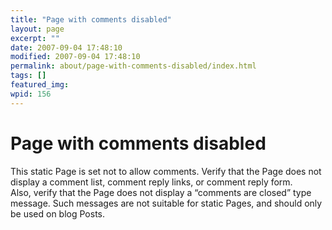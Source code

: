 ```yaml
---
title: "Page with comments disabled"
layout: page
excerpt: ""
date: 2007-09-04 17:48:10
modified: 2007-09-04 17:48:10
permalink: about/page-with-comments-disabled/index.html
tags: []
featured_img: 
wpid: 156
---
```


# Page with comments disabled

This static Page is set not to allow comments. Verify that the Page does not display a comment list, comment reply links, or comment reply form.  
Also, verify that the Page does not display a “comments are closed” type message. Such messages are not suitable for static Pages, and should only be used on blog Posts.